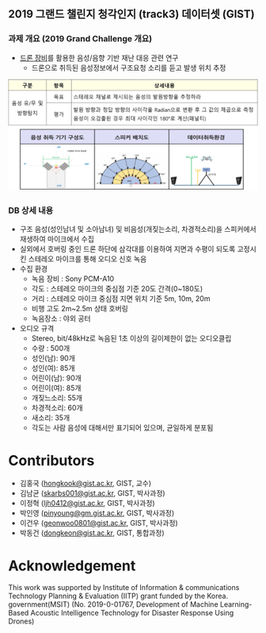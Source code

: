 ## 2019 그랜드 챌린지 청각인지 (track3) 데이터셋 (GIST)
### 과제 개요 (2019 Grand Challenge 개요)

* <u>드론 장비</u>를 활용한 음성/음향 기반 재난 대응 관련 연구
  - 드론으로 취득된 음성정보에서 구조요청 소리를 듣고 발생 위치 추정

![fig1](./images/fig1.png)

### DB 상세 내용
* 구조 음성(성인남녀 및 소아남녀) 및 비음성(개짖는소리, 차경적소리)을 스피커에서
재생하여 마이크에서 수집
*  실외에서 호버링 중인 드론 하단에 삼각대를 이용하여 지면과 수평이 되도록 고정시킨
스테레오 마이크를 통해 오디오 신호 녹음
* 수집 환경
  - 녹음 장비 : Sony PCM-A10
  - 각도 : 스테레오 마이크의 중심점 기준 20도 간격(0~180도)
  - 거리 : 스테레오 마이크 중심점 지면 위치 기준 5m, 10m, 20m
  - 비행 고도 2m~2.5m 상태 호버링 
  - 녹음장소 : 야외 공터
* 오디오 규격
  - Stereo, bit/48kHz로 녹음된 1초 이상의 길이제한이 없는 오디오클립
  - 수량 :  500개
   - 성인(남): 90개
   - 성인(여): 85개
   - 어린이(남): 90개
   - 어린이(여): 85개
   - 개짖느소리: 55개
   - 차경적소리: 60개
   - 새소리: 35개
   - 각도는 사람 음성에 대해서만 표기되어 있으며, 균일하게 분포됨
# Contributors
* 김홍국 (hongkook@gist.ac.kr, GIST, 교수)
* 김남균 (skarbs001@gist.ac.kr, GIST, 박사과정)
* 이정혁 (ljh0412@gist.ac.kr, GIST, 박사과정)
* 박인영 (pinyoung@gm.gist.ac.kr, GIST, 박사과정)
* 이건우 (geonwoo0801@gist.ac.kr, GIST, 박사과정)
* 박동건 (dongkeon@gist.ac.kr, GIST, 통합과정)

# Acknowledgement
This work was supported by Institute of Information & communications Technology Planning & Evaluation (IITP) grant funded by the Korea. government(MSIT) (No. 2019-0-01767, Development of Machine Learning-Based Acoustic Intelligence Technology for Disaster Response Using Drones)
